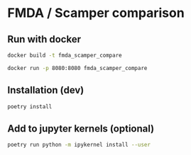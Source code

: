 # FMDA / Scamper comparison

## Run with docker

```bash
docker build -t fmda_scamper_compare
```

```bash
docker run -p 8080:8080 fmda_scamper_compare
```

## Installation (dev)

```sh
poetry install
```

## Add to jupyter kernels (optional)

```sh
poetry run python -m ipykernel install --user
```